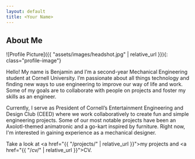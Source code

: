 ```yaml
---
layout: default
title: <Your Name>
---
```


## About Me


![Profile Picture]({{ "assets/images/headshot.jpg" | relative_url }}){: class="profile-image"}

 
Hello! My name is Benjamin and I’m a second-year Mechanical Engineering student at Cornell University. I’m passionate about all things technology and finding new ways to use engineering to improve our way of life and work. Some of my goals are to collaborate with people on projects and foster my skills as an engineer.

Currently, I serve as President of Cornell’s Entertainment Engineering and Design Club (CEED) where we work collaboratively to create fun and simple engineering projects. Some of our most notable projects have been an Axolotl-themed animatronic and a go-kart inspired by furniture. Right now, I'm interested in gaining experience as a mechanical designer.

Take a look at <a href="{{ "/projects/" | relative_url }}">my projects</a> and <a href="{{ "/cv/" | relative_url }}">CV</a>.
